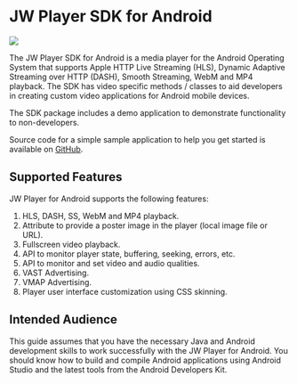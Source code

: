 # JW Player SDK for Android

<img src="https://img.shields.io/badge/SDK-Android%20v3-0AAC29.svg?logo=android">

The JW Player SDK for Android is a media player for the Android Operating System that supports Apple HTTP Live Streaming (HLS), Dynamic Adaptive Streaming over HTTP (DASH), Smooth Streaming, WebM and MP4 playback. The SDK has video specific methods / classes to aid developers in creating custom video applications for Android mobile devices.

The SDK package includes a demo application to demonstrate functionality to non-developers.

Source code for a simple sample application to help you get started is available on [GitHub](https://github.com/jwplayer/jwplayer-sdk-android-demo).


## Supported Features

JW Player for Android supports the following features:

1.	HLS, DASH, SS, WebM and MP4 playback.
2.	Attribute to provide a poster image in the player (local image file or URL).  
3.	Fullscreen video playback.
4.	API to monitor player state, buffering, seeking, errors, etc.  
5.	API to monitor and set video and audio qualities.
6.	VAST Advertising.
7.	VMAP Advertising.
8.	Player user interface customization using CSS skinning.

## Intended Audience

This guide assumes that you have the necessary Java and Android development skills to work successfully with the JW Player for Android. You should know how to build and compile Android applications using Android Studio and the latest tools from the Android Developers Kit.